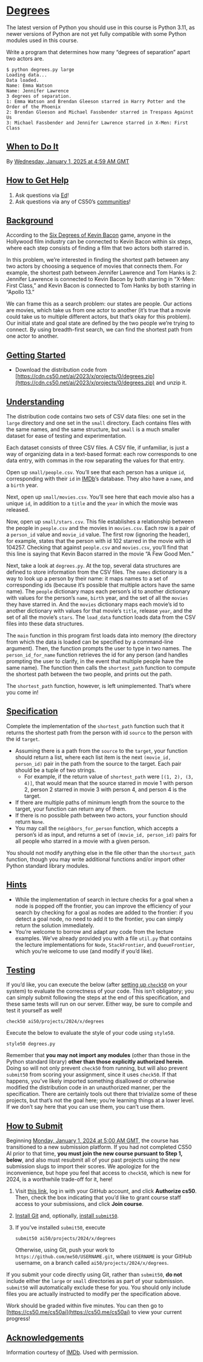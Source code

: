 [Degrees](#degrees)
===================

The latest version of Python you should use in this course is Python 3.11, as newer versions of Python are not yet fully compatible with some Python modules used in this course.

Write a program that determines how many “degrees of separation” apart two actors are.

    $ python degrees.py large
    Loading data...
    Data loaded.
    Name: Emma Watson
    Name: Jennifer Lawrence
    3 degrees of separation.
    1: Emma Watson and Brendan Gleeson starred in Harry Potter and the Order of the Phoenix
    2: Brendan Gleeson and Michael Fassbender starred in Trespass Against Us
    3: Michael Fassbender and Jennifer Lawrence starred in X-Men: First Class
    

[When to Do It](#when-to-do-it)
-------------------------------

By [Wednesday, January 1, 2025 at 4:59 AM GMT](https://time.cs50.io/20241231T235900-0500)

[How to Get Help](#how-to-get-help)
-----------------------------------

1.  Ask questions via [Ed](https://cs50.edx.org/ed)!
2.  Ask questions via any of CS50’s [communities](../../../communities/)!

[Background](#background)
-------------------------

According to the [Six Degrees of Kevin Bacon](https://en.wikipedia.org/wiki/Six_Degrees_of_Kevin_Bacon) game, anyone in the Hollywood film industry can be connected to Kevin Bacon within six steps, where each step consists of finding a film that two actors both starred in.

In this problem, we’re interested in finding the shortest path between any two actors by choosing a sequence of movies that connects them. For example, the shortest path between Jennifer Lawrence and Tom Hanks is 2: Jennifer Lawrence is connected to Kevin Bacon by both starring in “X-Men: First Class,” and Kevin Bacon is connected to Tom Hanks by both starring in “Apollo 13.”

We can frame this as a search problem: our states are people. Our actions are movies, which take us from one actor to another (it’s true that a movie could take us to multiple different actors, but that’s okay for this problem). Our initial state and goal state are defined by the two people we’re trying to connect. By using breadth-first search, we can find the shortest path from one actor to another.

[Getting Started](#getting-started)
-----------------------------------

*   Download the distribution code from [https://cdn.cs50.net/ai/2023/x/projects/0/degrees.zip](https://cdn.cs50.net/ai/2023/x/projects/0/degrees.zip) and unzip it.

[Understanding](#understanding)
-------------------------------

The distribution code contains two sets of CSV data files: one set in the `large` directory and one set in the `small` directory. Each contains files with the same names, and the same structure, but `small` is a much smaller dataset for ease of testing and experimentation.

Each dataset consists of three CSV files. A CSV file, if unfamiliar, is just a way of organizing data in a text-based format: each row corresponds to one data entry, with commas in the row separating the values for that entry.

Open up `small/people.csv`. You’ll see that each person has a unique `id`, corresponding with their `id` in [IMDb](https://www.imdb.com/)’s database. They also have a `name`, and a `birth` year.

Next, open up `small/movies.csv`. You’ll see here that each movie also has a unique `id`, in addition to a `title` and the `year` in which the movie was released.

Now, open up `small/stars.csv`. This file establishes a relationship between the people in `people.csv` and the movies in `movies.csv`. Each row is a pair of a `person_id` value and `movie_id` value. The first row (ignoring the header), for example, states that the person with id 102 starred in the movie with id 104257. Checking that against `people.csv` and `movies.csv`, you’ll find that this line is saying that Kevin Bacon starred in the movie “A Few Good Men.”

Next, take a look at `degrees.py`. At the top, several data structures are defined to store information from the CSV files. The `names` dictionary is a way to look up a person by their name: it maps names to a set of corresponding ids (because it’s possible that multiple actors have the same name). The `people` dictionary maps each person’s id to another dictionary with values for the person’s `name`, `birth` year, and the set of all the `movies` they have starred in. And the `movies` dictionary maps each movie’s id to another dictionary with values for that movie’s `title`, release `year`, and the set of all the movie’s `stars`. The `load_data` function loads data from the CSV files into these data structures.

The `main` function in this program first loads data into memory (the directory from which the data is loaded can be specified by a command-line argument). Then, the function prompts the user to type in two names. The `person_id_for_name` function retrieves the id for any person (and handles prompting the user to clarify, in the event that multiple people have the same name). The function then calls the `shortest_path` function to compute the shortest path between the two people, and prints out the path.

The `shortest_path` function, however, is left unimplemented. That’s where you come in!

[Specification](#specification)
-------------------------------

Complete the implementation of the `shortest_path` function such that it returns the shortest path from the person with id `source` to the person with the id `target`.

*   Assuming there is a path from the `source` to the `target`, your function should return a list, where each list item is the next `(movie_id, person_id)` pair in the path from the source to the target. Each pair should be a tuple of two strings.
    *   For example, if the return value of `shortest_path` were `[(1, 2), (3, 4)]`, that would mean that the source starred in movie 1 with person 2, person 2 starred in movie 3 with person 4, and person 4 is the target.
*   If there are multiple paths of minimum length from the source to the target, your function can return any of them.
*   If there is no possible path between two actors, your function should return `None`.
*   You may call the `neighbors_for_person` function, which accepts a person’s id as input, and returns a set of `(movie_id, person_id)` pairs for all people who starred in a movie with a given person.

You should not modify anything else in the file other than the `shortest_path` function, though you may write additional functions and/or import other Python standard library modules.

[Hints](#hints)
---------------

*   While the implementation of search in lecture checks for a goal when a node is popped off the frontier, you can improve the efficiency of your search by checking for a goal as nodes are added to the frontier: if you detect a goal node, no need to add it to the frontier, you can simply return the solution immediately.
*   You’re welcome to borrow and adapt any code from the lecture examples. We’ve already provided you with a file `util.py` that contains the lecture implementations for `Node`, `StackFrontier`, and `QueueFrontier`, which you’re welcome to use (and modify if you’d like).

[Testing](#testing)
-------------------

If you’d like, you can execute the below (after [setting up `check50`](https://cs50.readthedocs.io/projects/check50/en/latest/index.html) on your system) to evaluate the correctness of your code. This isn’t obligatory; you can simply submit following the steps at the end of this specification, and these same tests will run on our server. Either way, be sure to compile and test it yourself as well!

    check50 ai50/projects/2024/x/degrees
    

Execute the below to evaluate the style of your code using `style50`.

    style50 degrees.py
    

Remember that **you may not import any modules** (other than those in the Python standard library) **other than those explicitly authorized herein**. Doing so will not only prevent `check50` from running, but will also prevent `submit50` from scoring your assignment, since it uses `check50`. If that happens, you’ve likely imported something disallowed or otherwise modified the distribution code in an unauthorized manner, per the specification. There are certainly tools out there that trivialize some of these projects, but that’s not the goal here; you’re learning things at a lower level. If we don’t say here that you can use them, you can’t use them.

[How to Submit](#how-to-submit)
-------------------------------

Beginning [Monday, January 1, 2024 at 5:00 AM GMT](https://time.cs50.io/20240101T000000-0500), the course has transitioned to a new submission platform. If you had not completed CS50 AI prior to that time, **you must join the new course pursuant to Step 1, below**, and also must resubmit all of your past projects using the new submission slugs to import their scores. We apologize for the inconvenience, but hope you feel that access to `check50`, which is new for 2024, is a worthwhile trade-off for it, here!

1.  Visit [this link](https://submit.cs50.io/invites/d03c31aef1984c29b5e7b268c3a87b7b), log in with your GitHub account, and click **Authorize cs50**. Then, check the box indicating that you’d like to grant course staff access to your submissions, and click **Join course**.
2.  [Install Git](https://git-scm.com/downloads) and, optionally, [install `submit50`](https://cs50.readthedocs.io/submit50/).
3.  If you’ve installed `submit50`, execute
    
        submit50 ai50/projects/2024/x/degrees
        
    
    Otherwise, using Git, push your work to `https://github.com/me50/USERNAME.git`, where `USERNAME` is your GitHub username, on a branch called `ai50/projects/2024/x/degrees`.
    

If you submit your code directly using Git, rather than `submit50`, **do not** include either the `large` or `small` directories as part of your submission. `submit50` will automatically exclude these for you. You should only include files you are actually instructed to modify per the specification above.

Work should be graded within five minutes. You can then go to [https://cs50.me/cs50ai](https://cs50.me/cs50ai) to view your current progress!

[Acknowledgements](#acknowledgements)
-------------------------------------

Information courtesy of [IMDb](https://www.imdb.com). Used with permission.